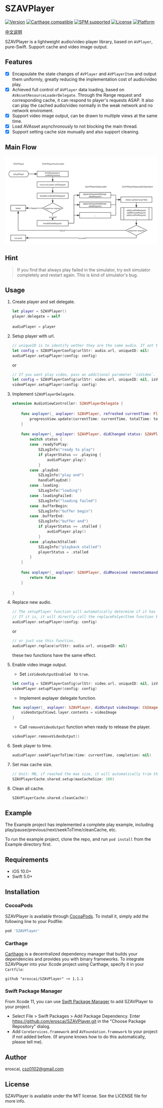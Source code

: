 # SZAVPlayer

[![Version](https://img.shields.io/cocoapods/v/SZAVPlayer.svg?style=flat)](https://cocoapods.org/pods/SZAVPlayer)
[![Carthage compatible](https://img.shields.io/badge/Carthage-compatible-4BC51D.svg?style=flat)](https://github.com/Carthage/Carthage)
[![SPM supported](https://img.shields.io/badge/SPM-supported-DE5C43.svg?style=flat)](https://swift.org/package-manager/)
[![License](https://img.shields.io/cocoapods/l/SZAVPlayer.svg?style=flat)](https://cocoapods.org/pods/SZAVPlayer)
[![Platform](https://img.shields.io/cocoapods/p/SZAVPlayer.svg?style=flat)](https://cocoapods.org/pods/SZAVPlayer)

[中文说明](./README_cn.md)

SZAVPlayer is a lightweight audio/video player library, based on `AVPlayer`, pure-Swift. Support cache and video image output.

## Features

- [x] Encapsulate the state changes of `AVPlayer` and `AVPlayerItem` and output them uniformly, greatly reducing the implementation cost of audio/video play.
- [x] Achieved full control of `AVPlayer` data loading, based on `AVAssetResourceLoaderDelegate`. Through the Range request and corresponding cache, it can respond to player's requests ASAP. It also can play the cached audio/video normally in the weak network and no network enviroment.
- [x] Support video image output, can be drawn to multiple views at the same time.
- [x] Load AVAsset asynchronously to not blocking the main thread.
- [x] Support setting cache size munually and also support cleaning.

## Main Flow

![Main Flow](./MainFlow.jpg)

## Hint

> If you find that always play failed in the simulator, try exit simulator completely and restart again. This is kind of simulator's bug.

## Usage

1. Create player and set delegate.

    ```swift
    let player = SZAVPlayer()
    player.delegate = self
    
    audioPlayer = player
    ```

2. Setup player with url.

    ```swift
    // uniqueID is to identify wether they are the same audio. If set to nil will use urlStr to create one.
    let config = SZAVPlayerConfig(urlStr: audio.url, uniqueID: nil)
    audioPlayer.setupPlayer(config: config)
    ```
    
    or
    
    ```swift
    // If you want play video, pass an additional parameter `isVideo`.
    let config = SZAVPlayerConfig(urlStr: video.url, uniqueID: nil, isVideo: true, isVideoOutputEnabled: true/false)
    videoPlayer.setupPlayer(config: config)
    ```

3. Implement `SZAVPlayerDelegate`.

    ```swift
    extension AudioViewController: SZAVPlayerDelegate {
    
        func avplayer(_ avplayer: SZAVPlayer, refreshed currentTime: Float64, loadedTime: Float64, totalTime: Float64) {
            progressView.update(currentTime: currentTime, totalTime: totalTime)
        }
    
        func avplayer(_ avplayer: SZAVPlayer, didChanged status: SZAVPlayerStatus) {
            switch status {
            case .readyToPlay:
                SZLogInfo("ready to play")
                if playerStatus == .playing {
                    audioPlayer.play()
                }
            case .playEnd:
                SZLogInfo("play end")
                handlePlayEnd()
            case .loading:
                SZLogInfo("loading")
            case .loadingFailed:
                SZLogInfo("loading failed")
            case .bufferBegin:
                SZLogInfo("buffer begin")
            case .bufferEnd:
                SZLogInfo("buffer end")
                if playerStatus == .stalled {
                    audioPlayer.play()
                }
            case .playbackStalled:
                SZLogInfo("playback stalled")
                playerStatus = .stalled
            }
        }
    
        func avplayer(_ avplayer: SZAVPlayer, didReceived remoteCommand: SZAVPlayerRemoteCommand) -> Bool {
            return false
        }
    
    }
    ```
    
4. Replace new audio.

    ```swift
    // The setupPlayer function will automatically determine if it has been setup before. 
    // If it is, it will directly call the replacePalyerItem function to replace the new audio.
    audioPlayer.setupPlayer(config: config)
    ```
    
    or
    
    ```swift
    // or just use this function.
    audioPlayer.replace(urlStr: audio.url, uniqueID: nil)
    ```
    
    these two functions have the same effect.
    
5. Enable video image output.

    - Set `isVideoOutputEnabled ` to `true`.
    
    ```swift
    let config = SZAVPlayerConfig(urlStr: video.url, uniqueID: nil, isVideo: true, isVideoOutputEnabled: true)
    videoPlayer.setupPlayer(config: config)
    ```
    
    - Implement avplayer delegate function.
    
    ```swift
    func avplayer(_ avplayer: SZAVPlayer, didOutput videoImage: CGImage) {
        videoOutputView1.layer.contents = videoImage
    }
    ```
    
    - Call `removeVideoOutput` function when ready to release the player.
    
    ```swift
    videoPlayer.removeVideoOutput()
    ```
    
6. Seek player to time.

    ```swift
    audioPlayer.seekPlayerToTime(time: currentTime, completion: nil)
    ```
    
7. Set max cache size.

    ```swift
    // Unit: MB, if reached the max size, it will automatically trim the cache.
    SZAVPlayerCache.shared.setup(maxCacheSize: 100)
    ```
    
8. Clean all cache.

    ```swift
    SZAVPlayerCache.shared.cleanCache()
    ```

## Example

The Example project has implemented a complete play example, including play/pause/previous/next/seekToTime/cleanCache, etc. 

To run the example project, clone the repo, and run `pod install` from the Example directory first.

## Requirements

- iOS 10.0+
- Swift 5.0+

## Installation

### CocoaPods

SZAVPlayer is available through [CocoaPods](https://cocoapods.org). To install
it, simply add the following line to your Podfile:

```ruby
pod 'SZAVPlayer'
```

### Carthage

[Carthage](https://github.com/Carthage/Carthage) is a decentralized dependency manager that builds your dependencies and provides you with binary frameworks. To integrate SZAVPlayer into your Xcode project using Carthage, specify it in your `Cartfile`:

```ogdl
github "eroscai/SZAVPlayer" ~> 1.1.1
```

### Swift Package Manager

From Xcode 11, you can use [Swift Package Manager](https://swift.org/package-manager/) to add SZAVPlayer to your project.

- Select File > Swift Packages > Add Package Dependency. Enter https://github.com/eroscai/SZAVPlayer.git in the "Choose Package Repository" dialog.
- Add `CoreServices.framework` and `AVFoundation.framework` to your project if not added before. (If anyone knows how to do this automatically, please tell me).

## Author

eroscai, csz0102@gmail.com

## License

SZAVPlayer is available under the MIT license. See the LICENSE file for more info.
